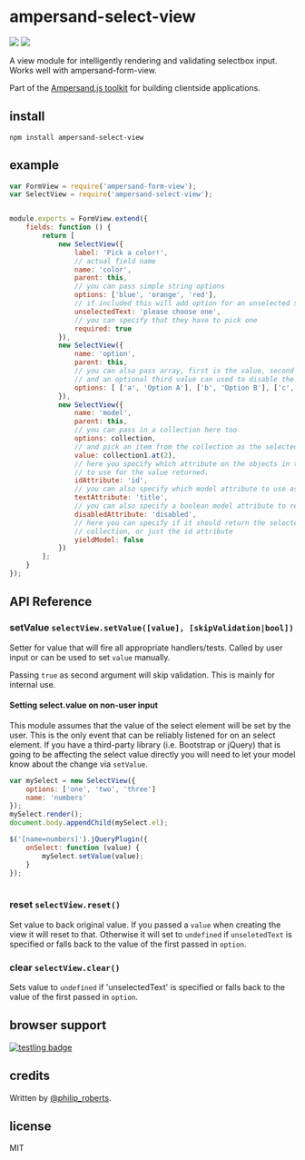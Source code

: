 # ampersand-select-view

![](https://travis-ci.org/AmpersandJS/ampersand-select-view.svg) ![](https://badge.fury.io/js/ampersand-select-view.svg)

A view module for intelligently rendering and validating selectbox input. Works well with ampersand-form-view.

<!-- starthide -->
Part of the [Ampersand.js toolkit](http://ampersandjs.com) for building clientside applications.
<!-- endhide -->

## install

```
npm install ampersand-select-view
```

## example

```javascript
var FormView = require('ampersand-form-view');
var SelectView = require('ampersand-select-view');


module.exports = FormView.extend({
    fields: function () {
        return [
            new SelectView({
                label: 'Pick a color!',
                // actual field name
                name: 'color',
                parent: this,
                // you can pass simple string options
                options: ['blue', 'orange', 'red'],
                // if included this will add option for an unselected state
                unselectedText: 'please choose one',
                // you can specify that they have to pick one
                required: true
            }),
            new SelectView({
                name: 'option',
                parent: this,
                // you can also pass array, first is the value, second is used for the label
                // and an optional third value can used to disable the option
                options: [ ['a', 'Option A'], ['b', 'Option B'], ['c', 'Option C', true] ]
            }),
            new SelectView({
                name: 'model',
                parent: this,
                // you can pass in a collection here too
                options: collection,
                // and pick an item from the collection as the selected one
                value: collection1.at(2),
                // here you specify which attribute on the objects in the collection
                // to use for the value returned.
                idAttribute: 'id',
                // you can also specify which model attribute to use as the title
                textAttribute: 'title',
                // you can also specify a boolean model attribute to render items as disabled
                disabledAttribute: 'disabled',
                // here you can specify if it should return the selected model from the
                // collection, or just the id attribute
                yieldModel: false
            })
        ];
    }
});

```
## API Reference

### setValue `selectView.setValue([value], [skipValidation|bool])`

Setter for value that will fire all appropriate handlers/tests. Called by user input or can be used to set `value` manually.

Passing `true` as second argument will skip validation. This is mainly for internal use.

#### Setting select.value on non-user input
This module assumes that the value of the select element will be set by the user.  This is the only event that can be reliably listened for on an select element.  If you have a third-party library (i.e. Bootstrap or jQuery) that is going to be affecting the select value directly you will need to let your model know about the change via `setValue`.

```javascript
var mySelect = new SelectView({
    options: ['one', 'two', 'three']
    name: 'numbers'
});
mySelect.render();
document.body.appendChild(mySelect.el);

$('[name=numbers]').jQueryPlugin({
    onSelect: function (value) {
        mySelect.setValue(value);
    }
});
 
```

### reset `selectView.reset()`

Set value to back original value. If you passed a `value` when creating the view it will reset to that. Otherwise it will set to `undefined` if `unseletedText` is specified or falls back to the value of the first passed in `option`.


### clear `selectView.clear()`

Sets value to `undefined` if 'unselectedText' is specified or falls back to the value of the first passed in `option`.

## browser support

[![testling badge](https://ci.testling.com/AmpersandJS/ampersand-select-view.png)](https://ci.testling.com/AmpersandJS/ampersand-select-view)

## credits

Written by [@philip_roberts](twitter.com/philip_roberts).

## license

MIT

